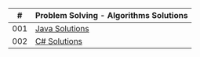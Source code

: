 |  #  | Problem Solving - Algorithms Solutions |
| --- | -------------------------------------- |
| 001 | [Java Solutions](./java) |
| 002 | [C# Solutions](./dotnet) |
